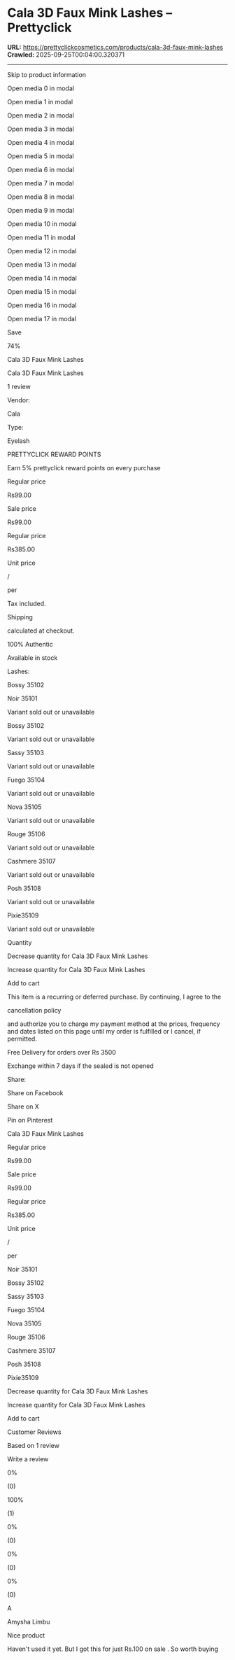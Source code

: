 # Cala 3D Faux Mink Lashes – Prettyclick

**URL:** https://prettyclickcosmetics.com/products/cala-3d-faux-mink-lashes
**Crawled:** 2025-09-25T00:04:00.320371

---

Skip to product information

Open media 0 in modal

Open media 1 in modal

Open media 2 in modal

Open media 3 in modal

Open media 4 in modal

Open media 5 in modal

Open media 6 in modal

Open media 7 in modal

Open media 8 in modal

Open media 9 in modal

Open media 10 in modal

Open media 11 in modal

Open media 12 in modal

Open media 13 in modal

Open media 14 in modal

Open media 15 in modal

Open media 16 in modal

Open media 17 in modal

Save

74%

Cala 3D Faux Mink Lashes

Cala 3D Faux Mink Lashes

1 review

Vendor:

Cala

Type:

Eyelash

PRETTYCLICK REWARD POINTS

Earn 5% prettyclick reward points on every purchase

Regular price

Rs99.00

Sale price

Rs99.00

Regular price

Rs385.00

Unit price

/

per

Tax included.

Shipping

calculated at checkout.

100% Authentic

Available in stock

Lashes:

Bossy 35102

Noir 35101

Variant sold out or unavailable

Bossy 35102

Variant sold out or unavailable

Sassy 35103

Variant sold out or unavailable

Fuego 35104

Variant sold out or unavailable

Nova 35105

Variant sold out or unavailable

Rouge 35106

Variant sold out or unavailable

Cashmere 35107

Variant sold out or unavailable

Posh 35108

Variant sold out or unavailable

Pixie35109

Variant sold out or unavailable

Quantity

Decrease quantity for Cala 3D Faux Mink Lashes

Increase quantity for Cala 3D Faux Mink Lashes

Add to cart

This item is a recurring or deferred purchase. By continuing, I agree to the

cancellation policy

and authorize you to charge my payment method at the prices, frequency and dates listed on this page until my order is fulfilled or I cancel, if permitted.

Free Delivery for orders over Rs 3500

Exchange within 7 days if the sealed is not opened

Share:

Share on Facebook

Share on X

Pin on Pinterest

Cala 3D Faux Mink Lashes

Regular price

Rs99.00

Sale price

Rs99.00

Regular price

Rs385.00

Unit price

/

per

Noir 35101

Bossy 35102

Sassy 35103

Fuego 35104

Nova 35105

Rouge 35106

Cashmere 35107

Posh 35108

Pixie35109

Decrease quantity for Cala 3D Faux Mink Lashes

Increase quantity for Cala 3D Faux Mink Lashes

Add to cart

Customer Reviews

Based on 1 review

Write a review

0%

(0)

100%

(1)

0%

(0)

0%

(0)

0%

(0)

A

Amysha Limbu

Nice product

Haven't used it yet. But I got this for just Rs.100 on sale . So worth buying